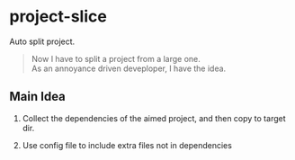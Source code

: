# project-slice

Auto split project.

> Now I have to split a project from a large one.  
> As an annoyance driven deveploper, I have the idea.

## Main Idea

1. Collect the dependencies of the aimed project, and then copy to target dir.

2. Use config file to include extra files not in dependencies
